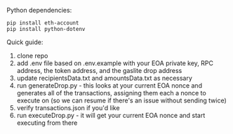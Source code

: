 Python dependencies: 

```
pip install eth-account
pip install python-dotenv

```


Quick guide:
1) clone repo
2) add .env file based on .env.example with your EOA private key, RPC address, the token address, and the gaslite drop address
3) update recipientsData.txt and amountsData.txt as necessary
4) run generateDrop.py - this looks at your current EOA nonce and generates all of the transactions, assigning them each a nonce to execute on (so we can resume if there's an issue without sending twice)
5) verify transactions.json if you'd like
6) run executeDrop.py - it will get your current EOA nonce and start executing from there